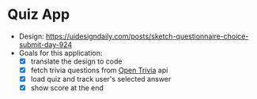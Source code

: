 # Quiz App

- Design: https://uidesigndaily.com/posts/sketch-questionnaire-choice-submit-day-924
- Goals for this application:
  - [x] translate the design to code
  - [x] fetch trivia questions from [Open Trivia](https://opentdb.com/api_config.php) api
  - [x] load quiz and track user's selected answer
  - [x] show score at the end
